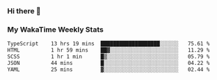 ### Hi there 👋

<!--
**royschrauwen/royschrauwen** is a ✨ _special_ ✨ repository because its `README.md` (this file) appears on your GitHub profile.

Here are some ideas to get you started:

- 🔭 I’m currently working on ...
- 🌱 I’m currently learning ...
- 👯 I’m looking to collaborate on ...
- 🤔 I’m looking for help with ...
- 💬 Ask me about ...
- 📫 How to reach me: ...
- 😄 Pronouns: ...
- ⚡ Fun fact: ...
-->


### My WakaTime Weekly Stats
<!--START_SECTION:waka-->

```txt
TypeScript    13 hrs 19 mins  ███████████████████░░░░░░   75.61 %
HTML          1 hr 59 mins    ██▓░░░░░░░░░░░░░░░░░░░░░░   11.29 %
SCSS          1 hr 1 min      █▒░░░░░░░░░░░░░░░░░░░░░░░   05.79 %
JSON          44 mins         █░░░░░░░░░░░░░░░░░░░░░░░░   04.22 %
YAML          25 mins         ▓░░░░░░░░░░░░░░░░░░░░░░░░   02.44 %
```

<!--END_SECTION:waka-->
